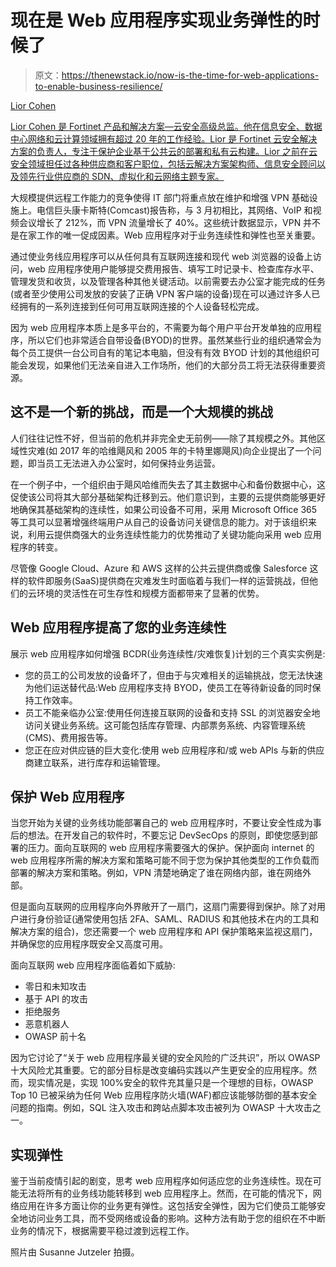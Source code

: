 # 现在是 Web 应用程序实现业务弹性的时候了

> 原文：<https://thenewstack.io/now-is-the-time-for-web-applications-to-enable-business-resilience/>

[](https://www.linkedin.com/in/lioros/)

[Lior Cohen](https://www.linkedin.com/in/lioros/)

[Lior Cohen 是 Fortinet 产品和解决方案—云安全高级总监。他在信息安全、数据中心网络和云计算领域拥有超过 20 年的工作经验。Lior 是 Fortinet 云安全解决方案的负责人，专注于保护企业基于公共云的部署和私有云构建。Lior 之前在云安全领域担任过各种供应商和客户职位，包括云解决方案架构师、信息安全顾问以及领先行业供应商的 SDN、虚拟化和云网络主题专家。](https://www.linkedin.com/in/lioros/)

[](https://www.linkedin.com/in/lioros/)[](https://www.linkedin.com/in/lioros/)

大规模提供远程工作能力的竞争使得 IT 部门将重点放在维护和增强 VPN 基础设施上。电信巨头康卡斯特(Comcast)报告称，与 3 月初相比，其网络、VoIP 和视频会议增长了 212%，而 VPN 流量增长了 40%。这些统计数据显示，VPN 并不是在家工作的唯一促成因素。Web 应用程序对于业务连续性和弹性也至关重要。

通过使业务线应用程序可以从任何具有互联网连接和现代 web 浏览器的设备上访问，web 应用程序使用户能够提交费用报告、填写工时记录卡、检查库存水平、管理发货和收货，以及管理各种其他关键活动。以前需要去办公室才能完成的任务(或者至少使用公司发放的安装了正确 VPN 客户端的设备)现在可以通过许多人已经拥有的一系列连接到任何可用互联网连接的个人设备轻松完成。

因为 web 应用程序本质上是多平台的，不需要为每个用户平台开发单独的应用程序，所以它们也非常适合自带设备(BYOD)的世界。虽然某些行业的组织通常会为每个员工提供一台公司自有的笔记本电脑，但没有有效 BYOD 计划的其他组织可能会发现，如果他们无法亲自进入工作场所，他们的大部分员工将无法获得重要资源。

## 这不是一个新的挑战，而是一个大规模的挑战

人们往往记性不好，但当前的危机并非完全史无前例——除了其规模之外。其他区域性灾难(如 2017 年的哈维飓风和 2005 年的卡特里娜飓风)向企业提出了一个问题，即当员工无法进入办公室时，如何保持业务运营。

在一个例子中，一个组织由于飓风哈维而失去了其主数据中心和备份数据中心，这促使该公司将其大部分基础架构迁移到云。他们意识到，主要的云提供商能够更好地确保其基础架构的连续性，如果公司设备不可用，采用 Microsoft Office 365 等工具可以显著增强终端用户从自己的设备访问关键信息的能力。对于该组织来说，利用云提供商强大的业务连续性能力的优势推动了关键功能向采用 web 应用程序的转变。

尽管像 Google Cloud、Azure 和 AWS 这样的公共云提供商或像 Salesforce 这样的软件即服务(SaaS)提供商在灾难发生时面临着与我们一样的运营挑战，但他们的云环境的灵活性在可生存性和规模方面都带来了显著的优势。

## Web 应用程序提高了您的业务连续性

展示 web 应用程序如何增强 BCDR(业务连续性/灾难恢复)计划的三个真实实例是:

*   您的员工的公司发放的设备坏了，但由于与灾难相关的运输挑战，您无法快速为他们运送替代品:Web 应用程序支持 BYOD，使员工在等待新设备的同时保持工作效率。
*   员工不能亲临办公室:使用任何连接互联网的设备和支持 SSL 的浏览器安全地访问关键业务系统。这可能包括库存管理、内部票务系统、内容管理系统(CMS)、费用报告等。
*   您正在应对供应链的巨大变化:使用 web 应用程序和/或 web APIs 与新的供应商建立联系，进行库存和运输管理。

## 保护 Web 应用程序

当您开始为关键的业务线功能部署自己的 web 应用程序时，不要让安全性成为事后的想法。在开发自己的软件时，不要忘记 DevSecOps 的原则，即使您感到部署的压力。面向互联网的 web 应用程序需要强大的保护。保护面向 internet 的 web 应用程序所需的解决方案和策略可能不同于您为保护其他类型的工作负载而部署的解决方案和策略。例如，VPN 清楚地确定了谁在网络内部，谁在网络外部。

但是面向互联网的应用程序向外界敞开了一扇门，这扇门需要得到保护。除了对用户进行身份验证(通常使用包括 2FA、SAML、RADIUS 和其他技术在内的工具和解决方案的组合)，您还需要一个 web 应用程序和 API 保护策略来监视这扇门，并确保您的应用程序既安全又高度可用。

面向互联网 web 应用程序面临着如下威胁:

*   零日和未知攻击
*   基于 API 的攻击
*   拒绝服务
*   恶意机器人
*   OWASP 前十名

因为它讨论了“关于 web 应用程序最关键的安全风险的广泛共识”，所以 OWASP 十大风险尤其重要。它的部分目标是改变编码实践以产生更安全的应用程序。然而，现实情况是，实现 100%安全的软件充其量只是一个理想的目标，OWASP Top 10 已被采纳为任何 Web 应用程序防火墙(WAF)都应该能够防御的基本安全问题的指南。例如，SQL 注入攻击和跨站点脚本攻击被列为 OWASP 十大攻击之一。

## 实现弹性

鉴于当前疫情引起的剧变，思考 web 应用程序如何适应您的业务连续性。现在可能无法将所有的业务线功能转移到 web 应用程序上。然而，在可能的情况下，网络应用在许多方面让你的业务更有弹性。这包括安全弹性，因为它们使员工能够安全地访问业务工具，而不受网络或设备的影响。这种方法有助于您的组织在不中断业务的情况下，根据需要平稳过渡到远程工作。

照片由 Susanne Jutzeler 拍摄。

<svg xmlns:xlink="http://www.w3.org/1999/xlink" viewBox="0 0 68 31" version="1.1"><title>Group</title> <desc>Created with Sketch.</desc></svg>